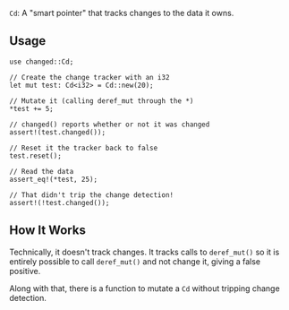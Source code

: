`Cd`: A "smart pointer" that tracks changes to the data it owns.

## Usage
```
use changed::Cd;

// Create the change tracker with an i32
let mut test: Cd<i32> = Cd::new(20);

// Mutate it (calling deref_mut through the *)
*test += 5;

// changed() reports whether or not it was changed
assert!(test.changed());

// Reset it the tracker back to false
test.reset();

// Read the data
assert_eq!(*test, 25);

// That didn't trip the change detection!
assert!(!test.changed());
```

## How It Works
Technically, it doesn't track changes. It tracks calls to `deref_mut()` so it is
entirely possible to call `deref_mut()` and not change it, giving a false
positive.

Along with that, there is a function to mutate a `Cd` without tripping change
detection.
